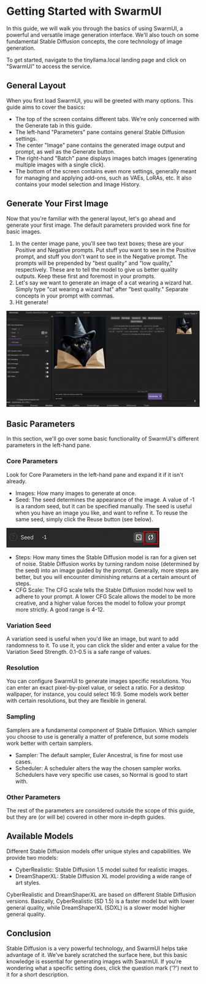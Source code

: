 # Getting Started with SwarmUI

In this guide, we will walk you through the basics of using SwarmUI, a powerful and versatile image generation interface. We'll also touch on some fundamental Stable Diffusion concepts, the core technology of image generation.

To get started, navigate to the tinyllama.local landing page and click on "SwarmUI" to access the service.

## General Layout
When you first load SwarmUI, you will be greeted with many options. This guide aims to cover the basics:
* The top of the screen contains different tabs. We're only concerned with the Generate tab in this guide.
* The left-hand "Parameters" pane contains general Stable Diffusion settings.
* The center "Image" pane contains the generated image output and prompt, as well as the Generate button.
* The right-hand "Batch" pane displays images batch images (generating multiple images with a single click).
* The bottom of the screen contains even more settings, generally meant for managing and applying add-ons, such as VAEs, LoRAs, etc. It also contains your model selection and Image History.

## Generate Your First Image
Now that you're familiar with the general layout, let's go ahead and generate your first image. The default parameters provided work fine for basic images.
1. In the center image pane, you'll see two text boxes; these are your Positive and Negative prompts. Put stuff you want to see in the Positive prompt, and stuff you don't want to see in the Negative prompt. The prompts will be prepended by "best quality" and "low quality," respectively. These are to tell the model to give us better quality outputs. Keep these first and foremost in your prompts.
2. Let's say we want to generate an image of a cat wearing a wizard hat. Simply type "cat wearing a wizard hat" after "best quality." Separate concepts in your prompt with commas.
3. Hit generate!

![Picture of a cat wearing a wizard hat](wizard_cat.png)

## Basic Parameters
In this section, we'll go over some basic functionality of SwarmUI's different parameters in the left-hand pane.

### Core Parameters
Look for Core Parameters in the left-hand pane and expand it if it isn't already.
* Images: How many images to generate at once.
* Seed: The seed determines the appearance of the image. A value of -1 is a random seed, but it can be specified manually. The seed is useful when you have an image you like, and want to refine it. To reuse the same seed, simply click the Reuse button (see below).

![Seed buttons](reuse_button.png)

* Steps: How many times the Stable Diffusion model is ran for a given set of noise. Stable Diffusion works by turning random noise (determined by the seed) into an image guided by the prompt. Generally, more steps are better, but you will encounter diminishing returns at a certain amount of steps.
* CFG Scale: The CFG scale tells the Stable Diffusion model how well to adhere to your prompt. A lower CFG Scale allows the model to be more creative, and a higher value forces the model to follow your prompt more strictly. A good range is 4-12.

### Variation Seed
A variation seed is useful when you'd like an image, but want to add randomness to it. To use it, you can click the slider and enter a value for the Variation Seed Strength. 0.1-0.5 is a safe range of values.

### Resolution
You can configure SwarmUI to generate images specific resolutions. You can enter an exact pixel-by-pixel value, or select a ratio. For a desktop wallpaper, for instance, you could select 16:9. Some models work better with certain resolutions, but they are flexible in general.

### Sampling
Samplers are a fundamental component of Stable Diffusion. Which sampler you choose to use is generally a matter of preference, but some models work better with certain samplers. 
* Sampler: The default sampler, Euler Ancestral, is fine for most use cases.
* Scheduler: A scheduler alters the way the chosen sampler works. Schedulers have very specific use cases, so Normal is good to start with.

### Other Parameters
The rest of the parameters are considered outside the scope of this guide, but they are (or will be) covered in other more in-depth guides.

## Available Models
Different Stable Diffusion models offer unique styles and capabilities. We provide two models:
* CyberRealistic: Stable Diffusion 1.5 model suited for realistic images.
* DreamShaperXL: Stable Diffusion XL model providing a wide range of art styles.

CyberRealistic and DreamShaperXL are based on different Stable Diffusion versions. Basically, CyberRealistic (SD 1.5) is a faster model but with lower general quality, while DreamShaperXL (SDXL) is a slower model higher general quality. 

## Conclusion
Stable Diffusion is a very powerful technology, and SwarmUI helps take advantage of it. We've barely scratched the surface here, but this basic knowledge is essential for generating images with SwarmUI. If you're wondering what a specific setting does, click the question mark ('?') next to it for a short description.
